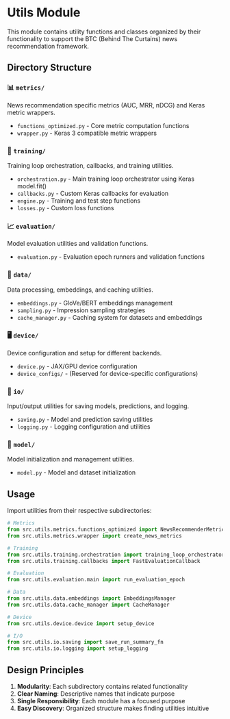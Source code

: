 # Utils Module

This module contains utility functions and classes organized by their functionality to support the BTC (Behind The Curtains) news recommendation framework.

## Directory Structure

### 📊 `metrics/`
News recommendation specific metrics (AUC, MRR, nDCG) and Keras metric wrappers.
- `functions_optimized.py` - Core metric computation functions
- `wrapper.py` - Keras 3 compatible metric wrappers

### 🚀 `training/`
Training loop orchestration, callbacks, and training utilities.
- `orchestration.py` - Main training loop orchestrator using Keras model.fit()
- `callbacks.py` - Custom Keras callbacks for evaluation
- `engine.py` - Training and test step functions
- `losses.py` - Custom loss functions

### 📈 `evaluation/`
Model evaluation utilities and validation functions.
- `evaluation.py` - Evaluation epoch runners and validation functions

### 💾 `data/`
Data processing, embeddings, and caching utilities.
- `embeddings.py` - GloVe/BERT embeddings management
- `sampling.py` - Impression sampling strategies
- `cache_manager.py` - Caching system for datasets and embeddings

### 🖥️ `device/`
Device configuration and setup for different backends.
- `device.py` - JAX/GPU device configuration
- `device_configs/` - (Reserved for device-specific configurations)

### 📝 `io/`
Input/output utilities for saving models, predictions, and logging.
- `saving.py` - Model and prediction saving utilities
- `logging.py` - Logging configuration and utilities

### 🔧 `model/`
Model initialization and management utilities.
- `model.py` - Model and dataset initialization

## Usage

Import utilities from their respective subdirectories:

```python
# Metrics
from src.utils.metrics.functions_optimized import NewsRecommenderMetricsOptimized as NewsRecommenderMetrics
from src.utils.metrics.wrapper import create_news_metrics

# Training
from src.utils.training.orchestration import training_loop_orchestrator
from src.utils.training.callbacks import FastEvaluationCallback

# Evaluation
from src.utils.evaluation.main import run_evaluation_epoch

# Data
from src.utils.data.embeddings import EmbeddingsManager
from src.utils.data.cache_manager import CacheManager

# Device
from src.utils.device.device import setup_device

# I/O
from src.utils.io.saving import save_run_summary_fn
from src.utils.io.logging import setup_logging
```

## Design Principles

1. **Modularity**: Each subdirectory contains related functionality
2. **Clear Naming**: Descriptive names that indicate purpose
3. **Single Responsibility**: Each module has a focused purpose
4. **Easy Discovery**: Organized structure makes finding utilities intuitive